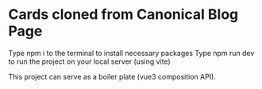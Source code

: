 # Cards cloned from Canonical Blog Page
Type npm i to the terminal to install necessary packages
Type npm run dev to run the project on your local server (using vite)

This project can serve as a boiler plate (vue3 composition API).
